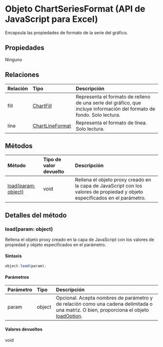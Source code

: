# <a name="chartseriesformat-object-(javascript-api-for-excel)"></a>Objeto ChartSeriesFormat (API de JavaScript para Excel)

Encapsula las propiedades de formato de la serie del gráfico.

## <a name="properties"></a>Propiedades

Ninguno

## <a name="relationships"></a>Relaciones
| Relación | Tipo   |Descripción|
|:---------------|:--------|:----------|
|fill|[ChartFill](chartfill.md)|Representa el formato de relleno de una serie del gráfico, que incluye información del formato de fondo. Solo lectura.|
|line|[ChartLineFormat](chartlineformat.md)|Representa el formato de línea. Solo lectura.|

## <a name="methods"></a>Métodos

| Método           | Tipo de valor devuelto    |Descripción|
|:---------------|:--------|:----------|
|[load(param: object)](#loadparam-object)|void|Rellena el objeto proxy creado en la capa de JavaScript con los valores de propiedad y objeto especificados en el parámetro.|

## <a name="method-details"></a>Detalles del método


### <a name="load(param:-object)"></a>load(param: object)
Rellena el objeto proxy creado en la capa de JavaScript con los valores de propiedad y objeto especificados en el parámetro.

#### <a name="syntax"></a>Sintaxis
```js
object.load(param);
```

#### <a name="parameters"></a>Parámetros
| Parámetro    | Tipo   |Descripción|
|:---------------|:--------|:----------|
|param|object|Opcional. Acepta nombres de parámetro y de relación como una cadena delimitada o una matriz. O bien, proporciona el objeto [loadOption](loadoption.md).|

#### <a name="returns"></a>Valores devueltos
void
